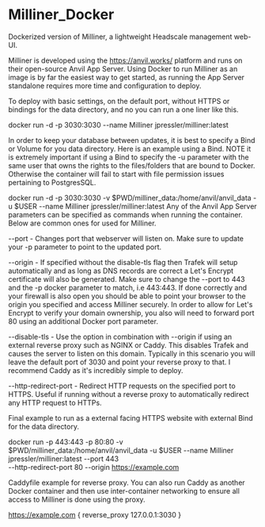 # Milliner_Docker
Dockerized version of Milliner, a lightweight Headscale management web-UI.

Milliner is developed using the https://anvil.works/ platform and runs on their open-source Anvil App Server. Using Docker to run Milliner as an image is by far the easiest way to get started, as running the App Server standalone requires more time and configuration to deploy. 

To deploy with basic settings, on the default port, without HTTPS or bindings for the data directory, and no you can run a one liner like this.

docker run -d -p 3030:3030 --name Milliner jpressler/milliner:latest

In order to keep your database between updates, it is best to specify a Bind or Volume for you data directory. Here is an example using a Bind. 
NOTE it is extremely important if using a Bind to specify the -u parameter with the same user that owns the rights to the files/folders that are bound to Docker. Otherwise the container will fail to start with file permission issues pertaining to PostgresSQL. 

docker run -d -p 3030:3030 -v $PWD/milliner_data:/home/anvil/anvil_data -u $USER --name Milliner jpressler/milliner:latest
Any of the Anvil App Server parameters can be specified as commands when running the container. Below are common ones for used for Milliner.

--port - Changes port that webserver will listen on. Make sure to update your -p parameter to point to the updated port.

--origin - If specified without the disable-tls flag then Trafek will setup automatically and as long as DNS records are correct a Let's Encrypt certificate will also be generated. Make sure to change the --port to 443 and the -p docker parameter to match, i.e 443:443. If done correctly and your firewall is also open you should be able to point your browser to the origin you specified and access Milliner securely. In order to allow for Let's Encrypt to verify your domain ownership, you also will need to forward port 80 using an additional Docker port parameter.

--disable-tls - Use the option in combination with --origin if using an external reverse proxy such as NGINX or Caddy. This disables Trafek and causes the server to listen on this domain. Typically in this scenario you will leave the default port of 3030 and point your reverse proxy to that. I recommend Caddy as it's incredibly simple to deploy.

--http-redirect-port - Redirect HTTP requests on the specified port to HTTPS. Useful if running without a reverse proxy to automatically redirect any HTTP request to HTTPs.

Final example to run as a external facing HTTPS website with external Bind for the data directory.

docker run -p 443:443 -p 80:80 -v $PWD/milliner_data:/home/anvil/anvil_data -u $USER --name Milliner jpressler/milliner:latest --port 443 \
--http-redirect-port 80 --origin https://example.com

Caddyfile example for reverse proxy. You can also run Caddy as another Docker container and then use inter-container networking to ensure all access to Milliner is done using the proxy.

https://example.com {
    reverse_proxy 127.0.0.1:3030
    }
